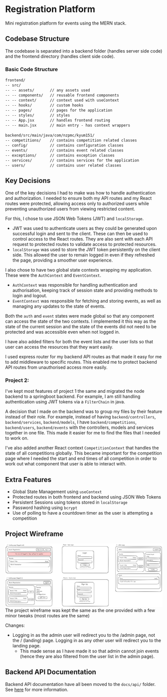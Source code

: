 # Registration Platform
Mini registration platform for events using the MERN stack.

## Codebase Structure

The codebase is separated into a backend folder (handles server side code) and the frontend directory (handles client side code).

### Basic Code Structure
```
frontend/
-- src/
-- -- assets/       // any assets used
-- -- components/   // reusable frontend components
-- -- context/      // context used with useContext
-- -- hooks/        // custom hooks
-- -- pages/        // pages for the application
-- -- styles/       // styles
-- -- App.jsx       // handles frontend routing
-- -- main.jsx      // main entry - has context wrappers

backend/src/main/java/com/nzpmc/kyum151/
-- competitions/    // contains competition related classes
-- config/          // contains configuration classes
-- events/          // contains event related classes
-- exceptions/      // contains exception classes
-- services/        // contains services for the application
-- users/           // contains user related classes   
```

## Key Decisions
One of the key decisions I had to make was how to handle authentication and authorization. I needed to ensure both my API routes and my React routes were protected, allowing access only to authorized users while preventing unauthorized users from viewing restricted content.

For this, I chose to use JSON Web Tokens (JWT) and `localStorage`.
- JWT was used to authenticate users as they could be generated upon successful login and sent to the client. These can then be used to control access to the React routes. They are also sent with each API request to protected routes to validate access to protected resources.
- `localStorage` was used to store the JWT token persistently on the client side. This allowed the user to remain logged in even if they refreshed the page, providing a smoother user experience.

I also chose to have two global state contexts wrapping my application. These were the `AuthContext` and `EventContext`.
- `AuthContext` was responsible for handling authentication and authorisation, keeping track of session state and providing methods to login and logout.
- `EventContext` was responsible for fetching and storing events, as well as managing any updates to the state of events.

Both the `auth` and `event` states were made global so that any component can access the state of the two contexts. I implemented it this way as the state of the current session and the state of the events did not need to be protected and was accessible even when not logged in.

I have also added filters for both the event lists and the user lists so that user can access the resources that they want easily.

I used express router for my backend API routes as that made it easy for me to add middleware to specific routes. This enabled me to protect backend API routes from unauthorised access more easily.

### Project 2:
I've kept most features of project 1 the same and migrated the node backend to a springboot backend. For example, I am still handling authentication using JWT tokens via a `FilterChain` in java.

A decision that I made on the backend was to group my files by their feature instead of their role. For example, instead of having `backend/controllers`, `backend/services`, `backend/models`, I have `backend/competitions`, `backend/users`, `backend/events` with the controllers, models and services together in one file. This made it easier for me to find the files that I needed to work on.

I've also added another React context `CompetitionContext` that handles the state of all competitions globally. This became important for the competition page where I needed the start and end times of all competition in order to work out what component that user is able to interact with.

## Extra Features
- Global State Management using `useContext`
- Protected routes in both frontend and backend using JSON Web Tokens
- Persistent Sessions using tokens stored in `localStorage`
- Password hashing using `bcrypt`
- Use of polling to have a countdown timer as the user is attempting a competition

## Project Wireframe
![](mockup.png)
The project wireframe was kept the same as the one provided with a few minor tweaks (most routes are the same)

Changes:
- Logging in as the admin user will redirect you to the /admin page, not the / (landing) page. Logging in as any other user will redirect you to the landing page.
    - This made sense as I have made it so that admin cannot join events (hence they are also filtered from the user list in the admin page).

## Backend API Documentation
Backend API documentation have all been moved to the `docs/api/` folder.
See [here](docs/api/) for more information.
